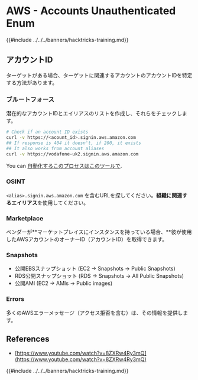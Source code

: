 # AWS - Accounts Unauthenticated Enum

{{#include ../../../banners/hacktricks-training.md}}

## アカウントID

ターゲットがある場合、ターゲットに関連するアカウントのアカウントIDを特定する方法があります。

### ブルートフォース

潜在的なアカウントIDとエイリアスのリストを作成し、それらをチェックします。
```bash
# Check if an account ID exists
curl -v https://<acount_id>.signin.aws.amazon.com
## If response is 404 it doesn't, if 200, it exists
## It also works from account aliases
curl -v https://vodafone-uk2.signin.aws.amazon.com
```
You can [自動化するこのプロセスはこのツールで](https://github.com/dagrz/aws_pwn/blob/master/reconnaissance/validate_accounts.py).

### OSINT

`<alias>.signin.aws.amazon.com` を含むURLを探してください。**組織に関連するエイリアス**を使用してください。

### Marketplace

ベンダーが**マーケットプレイスにインスタンスを持っている場合、**彼が使用したAWSアカウントのオーナーID（アカウントID）を取得できます。

### Snapshots

- 公開EBSスナップショット (EC2 -> Snapshots -> Public Snapshots)
- RDS公開スナップショット (RDS -> Snapshots -> All Public Snapshots)
- 公開AMI (EC2 -> AMIs -> Public images)

### Errors

多くのAWSエラーメッセージ（アクセス拒否を含む）は、その情報を提供します。

## References

- [https://www.youtube.com/watch?v=8ZXRw4Ry3mQ](https://www.youtube.com/watch?v=8ZXRw4Ry3mQ)

{{#include ../../../banners/hacktricks-training.md}}
